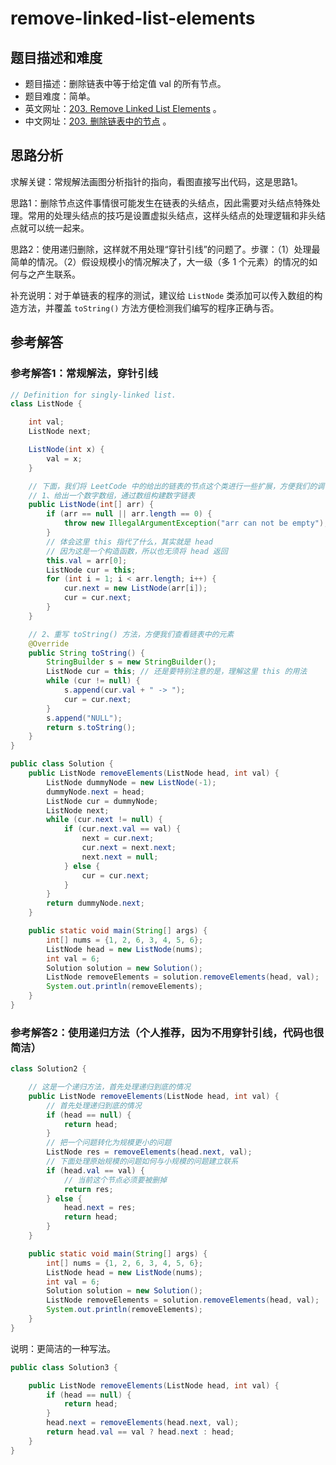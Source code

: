 # remove-linked-list-elements

## 题目描述和难度
+ 题目描述：删除链表中等于给定值 val 的所有节点。
+ 题目难度：简单。
+ 英文网址：[203. Remove Linked List Elements](https://leetcode.com/problems/remove-linked-list-elements/description/)  。
+ 中文网址：[203. 删除链表中的节点](https://leetcode-cn.com/problems/remove-linked-list-elements/description/)  。
## 思路分析
求解关键：常规解法画图分析指针的指向，看图直接写出代码，这是思路1。

思路1：删除节点这件事情很可能发生在链表的头结点，因此需要对头结点特殊处理。常用的处理头结点的技巧是设置虚拟头结点，这样头结点的处理逻辑和非头结点就可以统一起来。

思路2：使用递归删除，这样就不用处理“穿针引线”的问题了。步骤：（1）处理最简单的情况。（2）假设规模小的情况解决了，大一级（多 1 个元素）的情况的如何与之产生联系。

补充说明：对于单链表的程序的测试，建议给 `ListNode` 类添加可以传入数组的构造方法，并覆盖 `toString()` 方法方便检测我们编写的程序正确与否。

## 参考解答
### 参考解答1：常规解法，穿针引线

```java
// Definition for singly-linked list.
class ListNode {

    int val;
    ListNode next;

    ListNode(int x) {
        val = x;
    }

    // 下面，我们将 LeetCode 中的给出的链表的节点这个类进行一些扩展，方便我们的调试
    // 1、给出一个数字数组，通过数组构建数字链表
    public ListNode(int[] arr) {
        if (arr == null || arr.length == 0) {
            throw new IllegalArgumentException("arr can not be empty");
        }
        // 体会这里 this 指代了什么，其实就是 head
        // 因为这是一个构造函数，所以也无须将 head 返回
        this.val = arr[0];
        ListNode cur = this;
        for (int i = 1; i < arr.length; i++) {
            cur.next = new ListNode(arr[i]);
            cur = cur.next;
        }
    }

    // 2、重写 toString() 方法，方便我们查看链表中的元素
    @Override
    public String toString() {
        StringBuilder s = new StringBuilder();
        ListNode cur = this; // 还是要特别注意的是，理解这里 this 的用法
        while (cur != null) {
            s.append(cur.val + " -> ");
            cur = cur.next;
        }
        s.append("NULL");
        return s.toString();
    }
}

public class Solution {
    public ListNode removeElements(ListNode head, int val) {
        ListNode dummyNode = new ListNode(-1);
        dummyNode.next = head;
        ListNode cur = dummyNode;
        ListNode next;
        while (cur.next != null) {
            if (cur.next.val == val) {
                next = cur.next;
                cur.next = next.next;
                next.next = null;
            } else {
                cur = cur.next;
            }
        }
        return dummyNode.next;
    }

    public static void main(String[] args) {
        int[] nums = {1, 2, 6, 3, 4, 5, 6};
        ListNode head = new ListNode(nums);
        int val = 6;
        Solution solution = new Solution();
        ListNode removeElements = solution.removeElements(head, val);
        System.out.println(removeElements);
    }
}
```
### 参考解答2：使用递归方法（个人推荐，因为不用穿针引线，代码也很简洁）

```java
class Solution2 {

    // 这是一个递归方法，首先处理递归到底的情况
    public ListNode removeElements(ListNode head, int val) {
        // 首先处理递归到底的情况
        if (head == null) {
            return head;
        }
        // 把一个问题转化为规模更小的问题
        ListNode res = removeElements(head.next, val);
        // 下面处理原始规模的问题如何与小规模的问题建立联系
        if (head.val == val) {
            // 当前这个节点必须要被删掉
            return res;
        } else {
            head.next = res;
            return head;
        }
    }

    public static void main(String[] args) {
        int[] nums = {1, 2, 6, 3, 4, 5, 6};
        ListNode head = new ListNode(nums);
        int val = 6;
        Solution solution = new Solution();
        ListNode removeElements = solution.removeElements(head, val);
        System.out.println(removeElements);
    }
}
```

说明：更简洁的一种写法。

```java
public class Solution3 {

    public ListNode removeElements(ListNode head, int val) {
        if (head == null) {
            return head;
        }
        head.next = removeElements(head.next, val);
        return head.val == val ? head.next : head;
    }
}
```